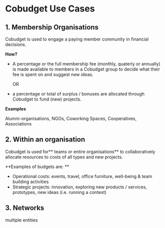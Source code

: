 # Cobudget Use Cases

## 1. Membership Organisations

Cobudget is used to engage a paying member community in financial decisions.

**How?**

* A percentage or the full membership fee \(monthly, quaterly or annually\) is made available to members in a Cobudget group to decide what their fee is spent on and  suggest new ideas.

  OR

* a percentage or total of surplus / bonuses are allocated through Cobudget to fund \(new\) projects.

**Examples**

Alumni-organisations, NGOs, Coworking Spaces, Cooperatives, Associations

## 2. Within an organisation

Cobudget is used for** teams or entire organisations** to collaboratively allocate resources to costs of all types and new projects.  

**Examples of budgets are: **

* Operational costs: events, travel, office furniture, well-being & team building activities
* Strategic projects: innovation, exploring new products / services, prototypes, new ideas \(i.e. running a contest\)

## 3. Networks

multiple entities

